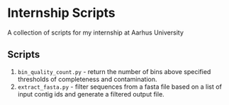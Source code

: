 # Internship Scripts
A collection of scripts for my internship at Aarhus University

## Scripts
1. `bin_quality_count.py` - return the number of bins above specified thresholds of completeness and contamination.
2. `extract_fasta.py` - filter sequences from a fasta file based on a list of input contig ids and generate a filtered output file.
